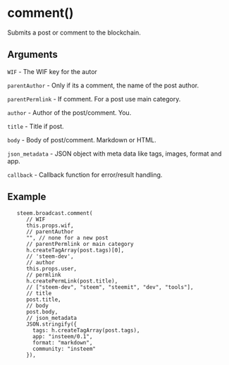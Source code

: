 # comment()

Submits a post or comment to the blockchain.

## Arguments

`WIF` - The WIF key for the autor

`parentAuthor` - Only if its a comment, the name of the post author.

`parentPermlink` - If comment. For a post use main category.

`author` - Author of the post/comment. You.

`title` - Title if post.

`body` - Body of post/comment. Markdown or HTML.

`json_metadata` - JSON object with meta data like tags, images, format and app.

`callback` - Callback function for error/result handling.


## Example

       steem.broadcast.comment(
          // WIF
          this.props.wif,
          // parentAuthor
          "", // none for a new post
          // parentPermlink or main category
          h.createTagArray(post.tags)[0],
          // 'steem-dev',
          // author
          this.props.user,
          // permlink
          h.createPermLink(post.title),
          // ["steem-dev", "steem", "steemit", "dev", "tools"],
          // title
          post.title,
          // body
          post.body,
          // json_metadata
          JSON.stringify({
            tags: h.createTagArray(post.tags),
            app: "insteem/0.1",
            format: "markdown",
            community: "insteem"
          }),


